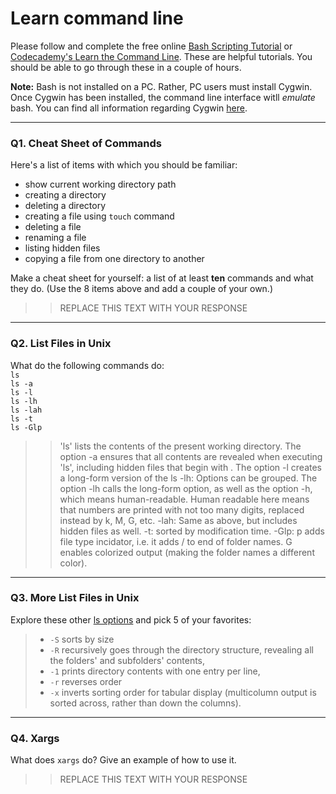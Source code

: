 # Learn command line

Please follow and complete the free online [Bash Scripting Tutorial](https://ryanstutorials.net/bash-scripting-tutorial/) or [Codecademy's Learn the Command Line](https://www.codecademy.com/learn/learn-the-command-line). These are helpful tutorials. You should be able to go through these in a couple of hours.

**Note:** Bash is not installed on a PC. Rather, PC users must install Cygwin. Once Cygwin has been installed, the command line interface witll _emulate_ bash. You can find all information regarding Cygwin [here](https://www.cygwin.com/).

---

### Q1.  Cheat Sheet of Commands  

Here's a list of items with which you should be familiar:  
* show current working directory path
* creating a directory
* deleting a directory
* creating a file using `touch` command
* deleting a file
* renaming a file
* listing hidden files
* copying a file from one directory to another

Make a cheat sheet for yourself: a list of at least **ten** commands and what they do.  (Use the 8 items above and add a couple of your own.)  

> > REPLACE THIS TEXT WITH YOUR RESPONSE

---

### Q2.  List Files in Unix   

What do the following commands do:  
`ls`  
`ls -a`  
`ls -l`  
`ls -lh`  
`ls -lah`  
`ls -t`  
`ls -Glp`  

> > 'ls' lists the contents of the present working directory.
> > The option -a ensures that all contents are revealed when executing 'ls', including hidden files that begin with . 
> > The option -l creates a long-form version of the ls
> > -lh: Options can be grouped. The option -lh calls the long-form option, as well as the option -h, which means human-readable. Human readable here means that numbers are printed with not too many digits, replaced instead by k, M, G, etc. 
> > -lah: Same as above, but includes hidden files as well.
> > -t: sorted by modification time.
> > -Glp: p adds file type incidator, i.e. it adds / to end of folder names. G enables colorized output (making the folder names a different color). 
  

---

### Q3.  More List Files in Unix  

Explore these other [ls options](http://www.techonthenet.com/unix/basic/ls.php) and pick 5 of your favorites:

> - `-S` sorts by size
> - `-R` recursively goes through the directory structure, revealing all the folders' and subfolders' contents,
> - `-1` prints directory contents with one entry per line,  
> - `-r` reverses order
> - `-x` inverts sorting order for tabular display (multicolumn output is sorted across, rather than down the columns).
---

### Q4.  Xargs   

What does `xargs` do? Give an example of how to use it.

> > REPLACE THIS TEXT WITH YOUR RESPONSE

 

